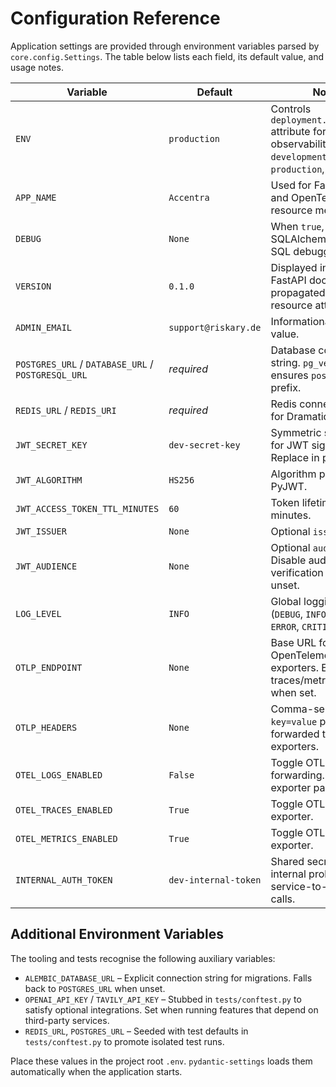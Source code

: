 # Configuration Reference

Application settings are provided through environment variables parsed by `core.config.Settings`. The table below lists
each field, its default value, and usage notes.

| Variable | Default | Notes |
| --- | --- | --- |
| `ENV` | `production` | Controls `deployment.environment` attribute for observability. Accepts `development`, `production`, `testing`. |
| `APP_NAME` | `Accentra` | Used for FastAPI title and OpenTelemetry resource metadata. |
| `DEBUG` | `None` | When `true`, enables SQLAlchemy echo for SQL debugging. |
| `VERSION` | `0.1.0` | Displayed in the FastAPI docs and propagated to OTEL resource attributes. |
| `ADMIN_EMAIL` | `support@riskary.de` | Informational contact value. |
| `POSTGRES_URL` / `DATABASE_URL` / `POSTGRESQL_URL` | _required_ | Database connection string. `pg_vector_url` ensures `postgresql://` prefix. |
| `REDIS_URL` / `REDIS_URI` | _required_ | Redis connection string for Dramatiq broker. |
| `JWT_SECRET_KEY` | `dev-secret-key` | Symmetric secret used for JWT signing. Replace in production. |
| `JWT_ALGORITHM` | `HS256` | Algorithm passed to PyJWT. |
| `JWT_ACCESS_TOKEN_TTL_MINUTES` | `60` | Token lifetime in minutes. |
| `JWT_ISSUER` | `None` | Optional `iss` claim. |
| `JWT_AUDIENCE` | `None` | Optional `aud` claim. Disable audience verification by leaving unset. |
| `LOG_LEVEL` | `INFO` | Global logging level (`DEBUG`, `INFO`, `WARNING`, `ERROR`, `CRITICAL`). |
| `OTLP_ENDPOINT` | `None` | Base URL for OpenTelemetry OTLP exporters. Enables traces/metrics/logs when set. |
| `OTLP_HEADERS` | `None` | Comma-separated `key=value` pairs forwarded to the OTLP exporters. |
| `OTEL_LOGS_ENABLED` | `False` | Toggle OTLP log forwarding. Requires exporter packages. |
| `OTEL_TRACES_ENABLED` | `True` | Toggle OTLP tracing exporter. |
| `OTEL_METRICS_ENABLED` | `True` | Toggle OTLP metrics exporter. |
| `INTERNAL_AUTH_TOKEN` | `dev-internal-token` | Shared secret for internal probes or service-to-service calls. |

## Additional Environment Variables

The tooling and tests recognise the following auxiliary variables:

- `ALEMBIC_DATABASE_URL` – Explicit connection string for migrations. Falls back to `POSTGRES_URL` when unset.
- `OPENAI_API_KEY` / `TAVILY_API_KEY` – Stubbed in `tests/conftest.py` to satisfy optional integrations. Set when running
  features that depend on third-party services.
- `REDIS_URL`, `POSTGRES_URL` – Seeded with test defaults in `tests/conftest.py` to promote isolated test runs.

Place these values in the project root `.env`. `pydantic-settings` loads them automatically when the application starts.
